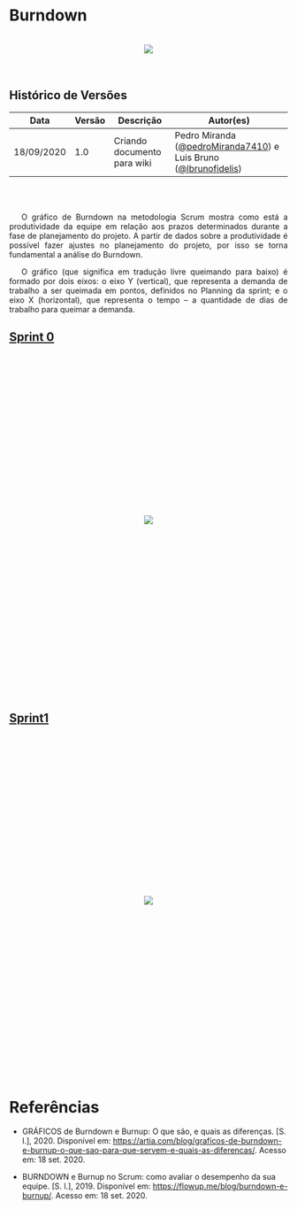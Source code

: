# **Burndown**

<br>
<div style="display: flex; justify-content: center; align-items:center;">
    <img src="https://unbarqdsw.github.io/2020.1_G11_SYA/assets/burndown/burndown.png">
</div>
<br>
<br>



## Histórico de Versões

<table>
    <thead>
        <th>Data</th>
        <th>Versão</th>
        <th>Descrição</th>
        <th>Autor(es)</th>
    </thead>
    <tbody>
        <tr>
            <td>18/09/2020</td>
            <td>1.0</td>
            <td>Criando documento para wiki</td>
            <td>
Pedro Miranda
                (<a href="https://github.com/pedroMiranda7410">@pedroMiranda7410</a>) e
Luis Bruno
                (<a href="https://github.com/lbrunofidelis">@lbrunofidelis</a>)
            </td>
        </tr>
    </tbody>
</table>
<br>
<br>

<p align="justify">&emsp;
O gráfico de Burndown na metodologia Scrum mostra como está a produtividade da equipe em relação aos prazos determinados durante a fase de planejamento do projeto. A partir de dados sobre a produtividade é possível fazer ajustes no planejamento do projeto, por isso se torna fundamental a análise do Burndown.
</p>
<p align="justify">&emsp;
O gráfico (que significa em tradução livre queimando para baixo) é formado por dois eixos: o eixo Y (vertical), que representa a demanda de trabalho a ser queimada em pontos, definidos no Planning da sprint; e o eixo X (horizontal), que representa o tempo – a quantidade de dias de trabalho para queimar a demanda.
</p>


## [Sprint 0](https://github.com/UnBArqDsw/2020.1_G11_SYA/milestone/1)

<div style="height: 600px;display: flex; justify-content: center; align-items:center;">
    <img src="https://unbarqdsw.github.io/2020.1_G11_SYA/assets/burndown/sprint_0.png">
</div>
<br>

## [Sprint1](https://github.com/UnBArqDsw/2020.1_G11_SYA/milestone/2)

<div style="height: 600px;display: flex; justify-content: center; align-items:center;">
    <img src="https://unbarqdsw.github.io/2020.1_G11_SYA/assets/burndown/sprint_1.png">
</div>
<br>


# Referências
* GRÁFICOS de Burndown e Burnup: O que são, e quais as diferenças. [S. l.], 2020. Disponível em: https://artia.com/blog/graficos-de-burndown-e-burnup-o-que-sao-para-que-servem-e-quais-as-diferencas/. Acesso em: 18 set. 2020.

* BURNDOWN e Burnup no Scrum: como avaliar o desempenho da sua equipe. [S. l.], 2019. Disponível em: https://flowup.me/blog/burndown-e-burnup/. Acesso em: 18 set. 2020.
